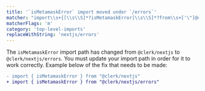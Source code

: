 ```yaml
---
title: '`isMetamaskError` import moved under `/errors`'
matcher: "import\\s+{[\\s\\S]*?isMetamaskError[\\s\\S]*?from\\s+['\"]@clerk\\/(nextjs)[\\s\\S]*?['\"]"
matcherFlags: 'm'
category: 'top-level-imports'
replaceWithString: 'nextjs/errors'
---
```


The `isMetamaskError` import path has changed from `@clerk/nextjs` to `@clerk/nextjs/errors`. You must update your import path in order for it to work correctly. Example below of the fix that needs to be made:

```diff
- import { isMetamaskError } from "@clerk/nextjs"
+ import { isMetamaskError } from "@clerk/nextjs/errors"
```
